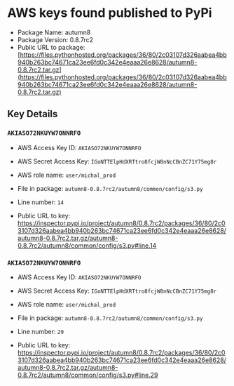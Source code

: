 # AWS keys found published to PyPi

* Package Name: autumn8
* Package Version: 0.8.7rc2
* Public URL to package: [https://files.pythonhosted.org/packages/36/80/2c03107d326aabea4bb940b263bc74671ca23ee6fd0c342e4eaaa26e8628/autumn8-0.8.7rc2.tar.gz](https://files.pythonhosted.org/packages/36/80/2c03107d326aabea4bb940b263bc74671ca23ee6fd0c342e4eaaa26e8628/autumn8-0.8.7rc2.tar.gz)

## Key Details

### `AKIASO72NKUYW7ONNRFO`

* AWS Access Key ID: `AKIASO72NKUYW7ONNRFO`
* AWS Secret Access Key: `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` 
* AWS role name: `user/michal_prod`
* File in package: `autumn8-0.8.7rc2/autumn8/common/config/s3.py`
* Line number: `14`

* Public URL to key: https://inspector.pypi.io/project/autumn8/0.8.7rc2/packages/36/80/2c03107d326aabea4bb940b263bc74671ca23ee6fd0c342e4eaaa26e8628/autumn8-0.8.7rc2.tar.gz/autumn8-0.8.7rc2/autumn8/common/config/s3.py#line.14



### `AKIASO72NKUYW7ONNRFO`

* AWS Access Key ID: `AKIASO72NKUYW7ONNRFO`
* AWS Secret Access Key: `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` 
* AWS role name: `user/michal_prod`
* File in package: `autumn8-0.8.7rc2/autumn8/common/config/s3.py`
* Line number: `29`

* Public URL to key: https://inspector.pypi.io/project/autumn8/0.8.7rc2/packages/36/80/2c03107d326aabea4bb940b263bc74671ca23ee6fd0c342e4eaaa26e8628/autumn8-0.8.7rc2.tar.gz/autumn8-0.8.7rc2/autumn8/common/config/s3.py#line.29


